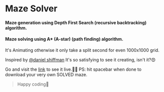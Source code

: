 # Maze Solver

#### Maze generation using Depth First Search (recursive backtracking) algorithm.

#### Maze solving using A\* (A-star) (path finding) algorithm.

It's Animating otherwise it only take a split second for even 1000x1000 grid.

Inspired by [@daniel shiffman](https://github.com/CodingTrain)
It's so satisfying to see it creating, isn't it?😍

Go and visit the [link](https://amishranpariya.github.io/maze_generator/) to see it live.🎉🥳
PS: hit spacebar when done to download your very own SOLVED maze.

> Happy coding🥰
